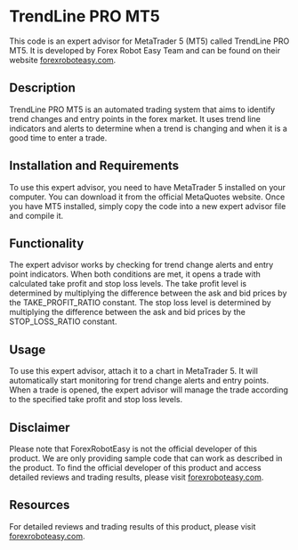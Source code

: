 # TrendLine PRO MT5

This code is an expert advisor for MetaTrader 5 (MT5) called TrendLine PRO MT5. It is developed by Forex Robot Easy Team and can be found on their website [forexroboteasy.com](https://forexroboteasy.com/forex-robot-review/trendline-pro-mt5-review-effective-forex-trading-strategy/).

## Description
TrendLine PRO MT5 is an automated trading system that aims to identify trend changes and entry points in the forex market. It uses trend line indicators and alerts to determine when a trend is changing and when it is a good time to enter a trade.

## Installation and Requirements
To use this expert advisor, you need to have MetaTrader 5 installed on your computer. You can download it from the official MetaQuotes website. Once you have MT5 installed, simply copy the code into a new expert advisor file and compile it.

## Functionality
The expert advisor works by checking for trend change alerts and entry point indicators. When both conditions are met, it opens a trade with calculated take profit and stop loss levels. The take profit level is determined by multiplying the difference between the ask and bid prices by the TAKE_PROFIT_RATIO constant. The stop loss level is determined by multiplying the difference between the ask and bid prices by the STOP_LOSS_RATIO constant.

## Usage
To use this expert advisor, attach it to a chart in MetaTrader 5. It will automatically start monitoring for trend change alerts and entry points. When a trade is opened, the expert advisor will manage the trade according to the specified take profit and stop loss levels.

## Disclaimer
Please note that ForexRobotEasy is not the official developer of this product. We are only providing sample code that can work as described in the product. To find the official developer of this product and access detailed reviews and trading results, please visit [forexroboteasy.com](https://forexroboteasy.com/forex-robot-review/trendline-pro-mt5-review-effective-forex-trading-strategy/).

## Resources
For detailed reviews and trading results of this product, please visit [forexroboteasy.com](https://forexroboteasy.com/forex-robot-review/trendline-pro-mt5-review-effective-forex-trading-strategy/).
